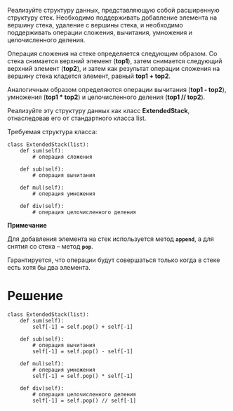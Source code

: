 Реализуйте структуру данных, представляющую собой расширенную структуру стек. Необходимо поддерживать добавление элемента на вершину стека, удаление с вершины стека, и необходимо поддерживать операции сложения, вычитания, умножения и целочисленного деления.

Операция сложения на стеке определяется следующим образом. Со стека снимается верхний элемент (**top1**), затем снимается следующий верхний элемент (**top2**), и затем как результат операции сложения на вершину стека кладется элемент, равный **top1 + top2**.

Аналогичным образом определяются операции вычитания (**top1 - top2**), умножения (**top1 * top2**) и целочисленного деления (**top1 // top2**).

Реализуйте эту структуру данных как класс **ExtendedStack**, отнаследовав его от стандартного класса list.

Требуемая структура класса:

```
class ExtendedStack(list):
    def sum(self):
        # операция сложения

    def sub(self):
        # операция вычитания

    def mul(self):
        # операция умножения

    def div(self):
        # операция целочисленного деления
```

**Примечание**

Для добавления элемента на стек используется метод **`append`**, а для снятия со стека – метод **`pop`**.

﻿Гарантируется, что операции будут совершаться только когда в стеке есть хотя бы два элемента.

# Решение

```
class ExtendedStack(list):
    def sum(self):
        self[-1] = self.pop() + self[-1]

    def sub(self):
        # операция вычитания
        self[-1] = self.pop() - self[-1]

    def mul(self):
        # операция умножения
        self[-1] = self.pop() * self[-1]

    def div(self):
        # операция целочисленного деления
        self[-1] = self.pop() // self[-1]

```
